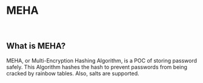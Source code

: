 # MEHA

<br>

## What is MEHA?
MEHA, or Multi-Encryption Hashing Algorithm, is a POC of storing password safely. This Algorithm hashes the hash to prevent passwords from being cracked by rainbow tables. Also, salts are supported.
